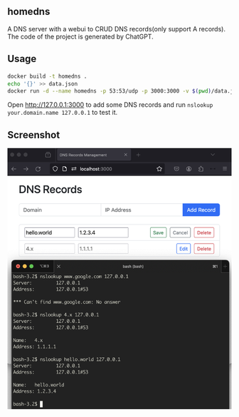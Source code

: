 homedns
----

A DNS server with a webui to CRUD DNS records(only support A records).  
The code of the project is generated by ChatGPT.

## Usage

```bash
docker build -t homedns .
echo '{}' >> data.json
docker run -d --name homedns -p 53:53/udp -p 3000:3000 -v $(pwd)/data.json:/data.json -e DNS_RECORDS_FILE=/data.json homedns
```

Open http://127.0.0.1:3000 to add some DNS records and run `nslookup your.domain.name 127.0.0.1` to test it.

## Screenshot
![](./screenshot_0.png)
